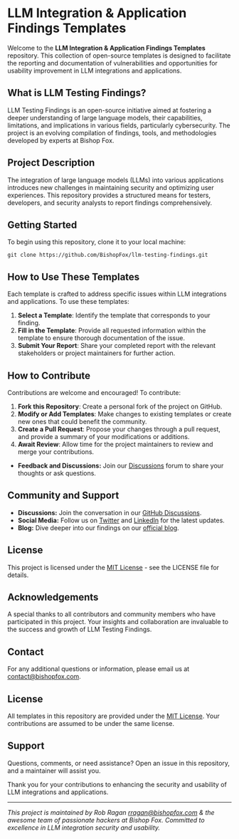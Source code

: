 # LLM Integration & Application Findings Templates

Welcome to the **LLM Integration & Application Findings Templates** repository. This collection of open-source templates is designed to facilitate the reporting and documentation of vulnerabilities and opportunities for usability improvement in LLM integrations and applications.

## What is LLM Testing Findings?
LLM Testing Findings is an open-source initiative aimed at fostering a deeper understanding of large language models, their capabilities, limitations, and implications in various fields, particularly cybersecurity. The project is an evolving compilation of findings, tools, and methodologies developed by experts at Bishop Fox.

## Project Description

The integration of large language models (LLMs) into various applications introduces new challenges in maintaining security and optimizing user experiences. This repository provides a structured means for testers, developers, and security analysts to report findings comprehensively.

## Getting Started
To begin using this repository, clone it to your local machine:

`git clone https://github.com/BishopFox/llm-testing-findings.git`

## How to Use These Templates

Each template is crafted to address specific issues within LLM integrations and applications. To use these templates:

1. **Select a Template**: Identify the template that corresponds to your finding.
2. **Fill in the Template**: Provide all requested information within the template to ensure thorough documentation of the issue.
3. **Submit Your Report**: Share your completed report with the relevant stakeholders or project maintainers for further action. 

## How to Contribute

Contributions are welcome and encouraged! To contribute:

1. **Fork this Repository**: Create a personal fork of the project on GitHub.
2. **Modify or Add Templates**: Make changes to existing templates or create new ones that could benefit the community.
3. **Create a Pull Request**: Propose your changes through a pull request, and provide a summary of your modifications or additions.
4. **Await Review**: Allow time for the project maintainers to review and merge your contributions.
- **Feedback and Discussions:** Join our [Discussions](https://github.com/BishopFox/llm-testing-findings/discussions) forum to share your thoughts or ask questions.

## Community and Support

- **Discussions:** Join the conversation in our [GitHub Discussions](https://github.com/BishopFox/llm-testing-findings/discussions).
- **Social Media:** Follow us on [Twitter](#https://twitter.com/bishopfox) and [LinkedIn](#https://www.linkedin.com/company/bishop-fox/) for the latest updates.
- **Blog:** Dive deeper into our findings on our [official blog](#https://bishopfox.com/blog).

## License

This project is licensed under the [MIT License](LICENSE) - see the LICENSE file for details.

## Acknowledgements

A special thanks to all contributors and community members who have participated in this project. Your insights and collaboration are invaluable to the success and growth of LLM Testing Findings.

## Contact

For any additional questions or information, please email us at [contact@bishopfox.com](mailto:contact@bishopfox.com).


## License

All templates in this repository are provided under the [MIT License](LICENSE.md). Your contributions are assumed to be under the same license.

## Support

Questions, comments, or need assistance? Open an issue in this repository, and a maintainer will assist you.

Thank you for your contributions to enhancing the security and usability of LLM integrations and applications.

---
*This project is maintained by Rob Ragan [rragan@bishopfox.com](mailto:rragan@bishopfox.com) & the awesome team of passionate hackers at Bishop Fox. Committed to excellence in LLM integration security and usability.*
